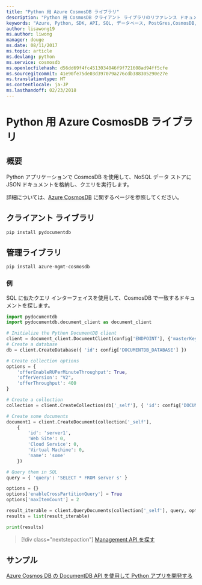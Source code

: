 ```yaml
---
title: "Python 用 Azure CosmosDB ライブラリ"
description: "Python 用 CosmosDB クライアント ライブラリのリファレンス ドキュメント"
keywords: "Azure, Python, SDK, API, SQL, データベース, PostGres,CosmosDB, NoSQL"
author: lisawong19
ms.author: liwong
manager: douge
ms.date: 08/11/2017
ms.topic: article
ms.devlang: python
ms.service: cosmosdb
ms.openlocfilehash: d56dd69f4fc4513034046f9f721608ad94ff5cfe
ms.sourcegitcommit: 41e90fe75de03d397079a276cdb388305290e27e
ms.translationtype: HT
ms.contentlocale: ja-JP
ms.lasthandoff: 02/23/2018
---
```

# <a name="azure-cosmosdb-libraries-for-python"></a>Python 用 Azure CosmosDB ライブラリ

## <a name="overview"></a>概要

Python アプリケーションで CosmosDB を使用して、NoSQL データ ストアに JSON ドキュメントを格納し、クエリを実行します。

詳細については、[Azure CosmosDB](https://docs.microsoft.com/azure/cosmos-db/introduction) に関するページを参照してください。

## <a name="client-library"></a>クライアント ライブラリ
 ```bash
pip install pydocumentdb
 ```

## <a name="management-library"></a>管理ライブラリ
```bash
pip install azure-mgmt-cosmosdb
```

### <a name="example"></a>例

SQL に似たクエリ インターフェイスを使用して、CosmosDB で一致するドキュメントを探します。

```python
import pydocumentdb
import pydocumentdb.document_client as document_client

# Initialize the Python DocumentDB client
client = document_client.DocumentClient(config['ENDPOINT'], {'masterKey': config['MASTERKEY']})
# Create a database
db = client.CreateDatabase({ 'id': config['DOCUMENTDB_DATABASE'] })

# Create collection options
options = {
    'offerEnableRUPerMinuteThroughput': True,
    'offerVersion': "V2",
    'offerThroughput': 400
}

# Create a collection
collection = client.CreateCollection(db['_self'], { 'id': config['DOCUMENTDB_COLLECTION'] }, options)

# Create some documents
document1 = client.CreateDocument(collection['_self'],
    { 
        'id': 'server1',
        'Web Site': 0,
        'Cloud Service': 0,
        'Virtual Machine': 0,
        'name': 'some' 
    })

# Query them in SQL
query = { 'query': 'SELECT * FROM server s' }    

options = {} 
options['enableCrossPartitionQuery'] = True
options['maxItemCount'] = 2

result_iterable = client.QueryDocuments(collection['_self'], query, options)
results = list(result_iterable)

print(results)
```
> [!div class="nextstepaction"]
> [Management API を探す](/python/api/overview/azure/cosmosdb/management)

## <a name="samples"></a>サンプル

[Azure Cosmos DB の DocumentDB API を使用して Python アプリを開発する](https://azure.microsoft.com/resources/samples/azure-cosmos-db-documentdb-python-getting-started/)


